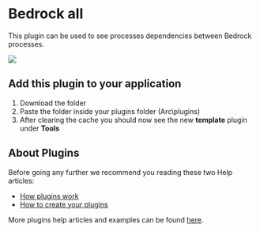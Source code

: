 # Bedrock all
This plugin can be used to see processes dependencies between Bedrock processes.

<img src="https://s3.amazonaws.com/cubewise-downloads/web_assets/arc-plugins/bedrock-dependencies.png" />

## Add this plugin to your application
1. Download the folder
2. Paste the folder inside your plugins folder (Arc\plugins)
3. After clearing the cache you should now see the new **template** plugin under **Tools**


## About Plugins
Before going any further we recommend you reading these two Help articles:
* [How plugins work](https://code.cubewise.com/arc-docs/how-plugins-work)
* [How to create your plugins](https://code.cubewise.com/arc-docs/how-to-create-your-plugins)

More plugins help articles and examples can be found [here](https://code.cubewise.com/arc-plugins).
